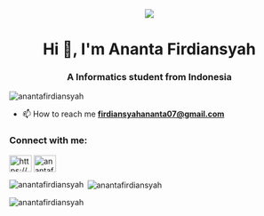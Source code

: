 <div align="center">
  <a>
    <img src="https://media4.giphy.com/media/v1.Y2lkPTc5MGI3NjExN3Y3NzFtMnZub2RiaDNicXRiMmZ0c3N3bDRndmxub2hkOTNvc2Z0eSZlcD12MV9pbnRlcm5hbF9naWZfYnlfaWQmY3Q9Zw/qgQUggAC3Pfv687qPC/giphy.webp"
  </a>
</div>


<h1 align="center">Hi 👋, I'm Ananta Firdiansyah</h1>
<h3 align="center">A Informatics student from Indonesia</h3>

<p align="left"> <img src="https://komarev.com/ghpvc/?username=anantafirdiansyah&label=Profile%20views&color=0e75b6&style=flat" alt="anantafirdiansyah" /> </p>

- 📫 How to reach me **firdiansyahananta07@gmail.com**

<h3 align="left">Connect with me:</h3>
<p align="left">
<a href="https://linkedin.com/in/https://www.linkedin.com/in/anantafirdiansyah/" target="blank"><img align="center" src="https://raw.githubusercontent.com/rahuldkjain/github-profile-readme-generator/master/src/images/icons/Social/linked-in-alt.svg" alt="https://www.linkedin.com/in/anantafirdiansyah/" height="30" width="40" /></a>
<a href="https://instagram.com/anantafirdiansyah" target="blank"><img align="center" src="https://raw.githubusercontent.com/rahuldkjain/github-profile-readme-generator/master/src/images/icons/Social/instagram.svg" alt="anantafirdiansyah" height="30" width="40" /></a>
</p>

<p><img align="left" src="https://github-readme-stats.vercel.app/api/top-langs?username=anantafirdiansyah&show_icons=true&locale=en&layout=compact" alt="anantafirdiansyah" /></p>

<p>&nbsp;<img align="center" src="https://github-readme-stats.vercel.app/api?username=anantafirdiansyah&show_icons=true&locale=en" alt="anantafirdiansyah" /></p>

<p><img align="center" src="https://github-readme-streak-stats.herokuapp.com/?user=anantafirdiansyah&" alt="anantafirdiansyah" /></p>
